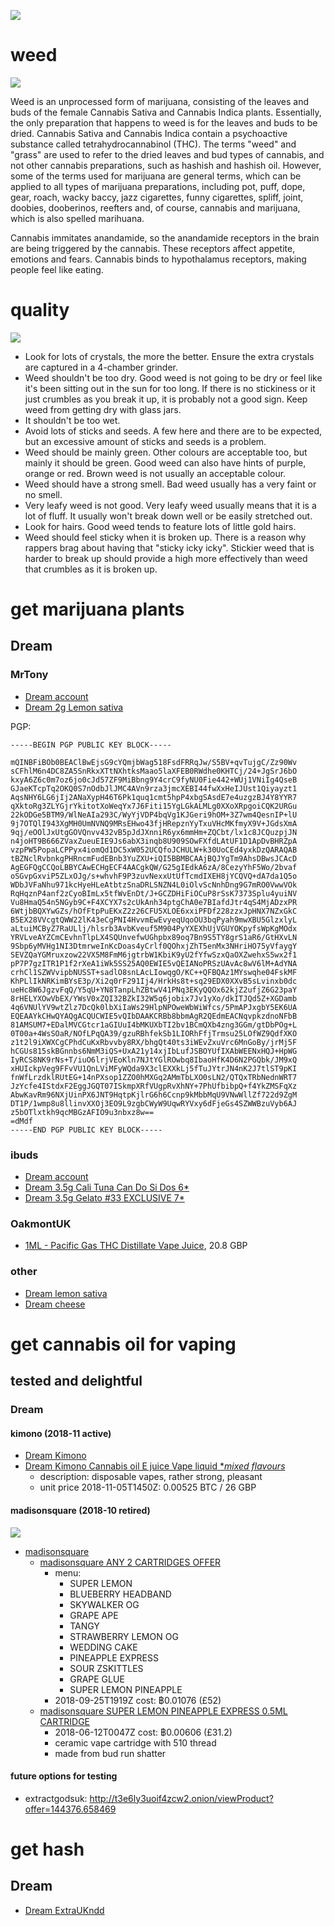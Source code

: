 [![](media/project_dark_home.png)](documentation.md)

# weed

![](media/Shaggy_tumblr_nr21c5OMs81uy306lo1_500.gif)

Weed is an unprocessed form of marijuana, consisting of the leaves and buds of the female Cannabis Sativa and Cannabis Indica plants. Essentially, the only preparation that happens to weed is for the leaves and buds to be dried. Cannabis Sativa and Cannabis Indica contain a psychoactive substance called tetrahydrocannabinol (THC). The terms "weed" and "grass" are used to refer to the dried leaves and bud types of cannabis, and not other cannabis preparations, such as hashish and hashish oil. However, some of the terms used for marijuana are general terms, which can be applied to all types of marijuana preparations, including pot, puff, dope, gear, roach, wacky baccy, jazz cigarettes, funny cigarettes, spliff, joint, doobies, dooberinos, reefters and, of course, cannabis and marijuana, which is also spelled marihuana.

Cannabis immitates anandamide, so the anandamide receptors in the brain are being triggered by the cannabis. These receptors affect appetite, emotions and fears. Cannabis binds to hypothalamus receptors, making people feel like eating.

# quality

![](media/jtbonbibc6h11.jpg)

- Look for lots of crystals, the more the better. Ensure the extra crystals are captured in a 4-chamber grinder.
- Weed shouldn't be too dry. Good weed is not going to be dry or feel like it's been sitting out in the sun for too long. If there is no stickiness or it just crumbles as you break it up, it is probably not a good sign. Keep weed from getting dry with glass jars.
- It shouldn't be too wet.
- Avoid lots of sticks and seeds. A few here and there are to be expected, but an excessive amount of sticks and seeds is a problem.
- Weed should be mainly green. Other colours are acceptable too, but mainly it should be green. Good weed can also have hints of purple, orange or red. Brown weed is not usually an acceptable colour.
- Weed should have a strong smell. Bad weed usually has a very faint or no smell.
- Very leafy weed is not good. Very leafy weed usually means that it is a lot of fluff. It usually won't break down well or be easily stretched out.
- Look for hairs. Good weed tends to feature lots of little gold hairs.
- Weed should feel sticky when it is broken up. There is a reason why rappers brag about having that "sticky icky icky". Stickier weed that is harder to break up should provide a high more effectively than weed that crumbles as it is broken up.

# get marijuana plants

## Dream

### MrTony

- [Dream account](http://t3e6ly3uoif4zcw2.onion/contactMember?page=5&member=MrTony)
- [Dream 2g Lemon sativa](http://t3e6ly3uoif4zcw2.onion/viewProduct?offer=463881.720882)

PGP:

```
-----BEGIN PGP PUBLIC KEY BLOCK-----

mQINBFiBOb0BEAClBwEjsG9cYQmjbWag518FsdFRRqJw/S5BV+qvTujgC/Zz90Wv
sCFhlM6n4DC8ZA5SnRkxXTtNXhtksMaao5laXFEB0RWdhe0KHTCj/24+JgSrJ6bO
kxyA6Z6c0m7oz6jo0cJd57ZF9MiBbng9Y4crC9fyNU0Fie442+WUj1VNiIg4QseB
GJaeKTcpTq2OKQ0S7nOdbJlJMC4AVn9rza3jmcXEBI44fwXxHeIJUst1Qiyayzt1
AqsNHY6LG6jIj2ANaXypH46T6Pk1quq1cmt5hpP4xbgSAsdE7e4uzgzBJ4Y8YYR7
qXktoRg3ZLYGjrYkitotXoWeqYx7J6Fiti15YgLGkALMLg0XXoXRpgoiCQK2URGu
22kODGe5BTM9/WlNeAIa293C/WyYjVDP4bqVg1KJGeri9hOM+3Z7wm4QesnIP+lU
9j7OTQlI943XgMH0UmNVNQ9MRsEHwo43fjHRepznYyTxuVHcMKfmyX9V+JGdsXmA
9qj/eOOlJxUtgGOVQnvv432vB5pJdJXnniR6yx6mmHm+ZQCbt/lx1c8JCQuzpjJN
n4joHT9B666ZVaxZueuEIE9Js6abX3inqb8U909SOwFXfdLAtUF1D1ApDvBHRZpA
vzpPW5PopaLCPPyx4iomQd1DC5xW052UCQfoJCHULW+k30UoCEd4yxkDzQARAQAB
tBZNclRvbnkgPHRncmFudEBnb3YuZXU+iQI5BBMBCAAjBQJYgTm9AhsDBwsJCAcD
AgEGFQgCCQoLBBYCAwECHgECF4AACgkQW/G25gIEdkA6zA/8CezyYhF5Wo/2bvaf
oSGvpGxviP5ZLxOJg/s+whvhF9P3zuvNexxUtUfTcmdIXEH8jYCQVQ+dA7da1Q5o
WDbJVFaNhu971kcHyeHLeAtbtzSnaDRLSNZN4L0iOlvScNnhDng9G7mRO0VwwVOk
RqHqznP4anf2zCyoBImLx5tfWvEnDt/J+GCZDHiFiOCuP8rSsK7373Splu4yuiNV
Vu8HmaQ54n5NGyb9C+F4XCYX7s2cUkAnh34ptgChA0e7BIafdJtr4qS4MjADzxPR
6WtjbBQXYwGZs/hOfFtpPuEKxZ2z26CFU5XLOE6xxiPFDf228zzxJpHNX7NZxGkC
B5EX28VVcgtQWW22lK43eCgPNI4HvvmEwEvyeqUqoOU3bqPyah9mwXBU5GlzxlyL
aLtuiMCByZ7RaULlj/hlsrb3AvbKveuf5M904PyYXEXhUjVGUYOKpyfsWpKgMOdx
YRVLveAYZCmCEvhnTlpLX4SQUnvefwUGhpbx89oq7Bn9S5TY8grS1aR6/GtHXvLN
9Sbp6yMVHg1NI3DtmrweInKcDoas4yCrlf0QOhxjZhT5enMx3NHriHO75yVfaygY
SEVZQaYGMruxzow22VX5M8FmM6jgtrbW1KbiK9yU2fYfwSzxQaOXZwehxS5wx2f1
pP7P7gzITR1P1f2rXeA1iWk5SS25AQ0EWIE5vQEIANoPRSzUAvAc8wV6lM+AdYNA
crhCl1SZWVvipbNUSST+sadlO8snLAcLIowqgO/KC++QFBQAz1MYswqhe04FskMF
KhPLlIkNRKimBYsE3p/Xi2q0rF291Ij4/HrkHs8t+sq29EDX0XXvB5sLvinxb0dc
ueHc8W6JgzvFqQ/Y5qU+YN8TanpLhZBtwV41PNq3EKyQQOx62kjZ2ufjZ6G23paY
8rHELYXOwVbEX/YWsV0xZQI32BZkI32W5q6jobix7Jv1yXo/dkITJQd5Z+XGDamb
4q6VNUlYV9wtZlz7DcQk0lbXiIaWs29HlpNPOweWbWiWfcs/5PmAPJxgbY5EK6UA
EQEAAYkCHwQYAQgACQUCWIE5vQIbDAAKCRBb8bbmAgR2QEdmEACNqvpkzdnoNFbB
81AMSUM7+EDalMVCGtcr1aGIUuI4bMKUXbTI2bv1BCmQXb4zng3GGm/gtDbPOg+L
0T00a+4WsSOaR/NOfLPqQA39/gzuRBhfekSb1LIORhFfjTrmsu25LOfWZ9QdfXKO
z1t2l9iXWXCgCPhdCuKxRbvvby8RX/bhgQt40ts3iWEvZxuVrc6MnGoBy/jrMj5F
hCGUs815skBGnnbs6NmM3iQS+UxA21y14xjIbLufJSBOYUfIXAbWEENxHQJ+HpWG
IyRCS8NK9rNs+T/iuO6lrjVEoKln7NJtYGlROwbq8IbaoHfK4D6N2PGQbk/JM9xQ
xHUIckpVeg9FFvVU1QnLViMFyWQda9X3clEXXkLj5fTuJYtrJN4nK2J7tlST9pKI
fnWfLrzdklRUtEG+14nPXsop1ZZO0hMXGq2AMmTbLXO0sLN2/QTQxTRbNednWRT7
JzYcfe4IStdxF2EggJGQT07ISkmpXRfVUgpRvXhNY+7PhUfbibpQ+f4YkZMSFqXz
AbwKavRm96NXjUinPX6JNT9HqtpKjlrG6h6Ccnp9kMbbMqU9VNwWllZf722d9ZgM
DT1P/1wmp8u8llinvXXOj3EO9L9zgbCWyW9UqwRYVxy6dFjeGs4SZWWBzuVyb6AJ
z5bOTlxtkh9qcMBGzAFIO9u3nbxz8w==
=dMdf
-----END PGP PUBLIC KEY BLOCK-----
```

### ibuds

- [Dream account](http://t3e6ly3uoif4zcw2.onion/contactMember?member=ibuds)
- [Dream 3.5g Cali Tuna Can Do Si Dos 6*](http://t3e6ly3uoif4zcw2.onion/viewProduct?offer=482992.899917)
- [Dream 3.5g Gelato #33 EXCLUSIVE 7*](http://t3e6ly3uoif4zcw2.onion/viewProduct?offer=733451.424064)

### OakmontUK

- [1ML - Pacific Gas THC Distillate Vape Juice](http://t3e6ly3uoif4zcw2.onion/viewProduct?offer=266639.914100&cryptocurrency=), 20.8 GBP

### other

- [Dream lemon sativa](http://t3e6ly3uoif4zcw2.onion/viewProduct?offer=463881.720882)
- [Dream cheese](http://vilpaqbrnvizecjo.onion/contactMember?member=juba666)

# get cannabis oil for vaping

## tested and delightful

### Dream

#### kimono (2018-11 active)

- [Dream Kimono](http://t3e6ly3uoif4zcw2.onion/contactMember?member=kimono)
- [Dream Kimono Cannabis oil E juice Vape liquid **mixed flavours* ](http://t3e6ly3uoif4zcw2.onion/viewProduct?offer=626351.22703)
    - description: disposable vapes, rather strong, pleasant
    - unit price 2018-11-05T1450Z: 0.00525 BTC / 26 GBP

#### madisonsquare (2018-10 retired)

![](media/IMG_20180612_000920.jpg)

- [madisonsquare](http://t3e6ly3uoif4zcw2.onion/viewProduct?offer=51831.760798)
    - [madisonsquare ANY 2 CARTRIDGES OFFER](http://t3e6ly3uoif4zcw2.onion/viewProduct?offer=916646.434294)
        - menu:
            - SUPER LEMON 
            - BLUEBERRY HEADBAND
            - SKYWALKER OG
            - GRAPE APE
            - TANGY
            - STRAWBERRY LEMON OG
            - WEDDING CAKE
            - PINEAPPLE EXPRESS
            - SOUR ZSKITTLES
            - GRAPE GLUE
            - SUPER LEMON PINEAPPLE
        - 2018-09-25T1919Z cost: ฿0.01076 (£52)
    - [madisonsquare SUPER LEMON PINEAPPLE EXPRESS 0.5ML CARTRIDGE](http://t3e6ly3uoif4zcw2.onion/viewProduct?offer=575918.824773)
        - 2018-06-12T0047Z cost: ฿0.00606 (£31.2)
        - ceramic vape cartridge with 510 thread
        - made from bud run shatter

#### future options for testing

- extractgodsuk: <http://t3e6ly3uoif4zcw2.onion/viewProduct?offer=144376.658469>

# get hash

## Dream

- [Dream ExtraUKndd](http://t3e6ly3uoif4zcw2.onion/contactMember?member=ExtraUKndd)
